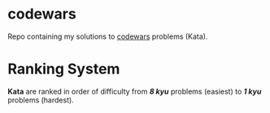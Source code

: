 # codewars
Repo containing my solutions to [codewars](https://www.codewars.com/) problems (Kata).

# Ranking System
**Kata** are ranked in order of difficulty from ***8 kyu*** problems (easiest) to ***1 kyu*** problems (hardest).
